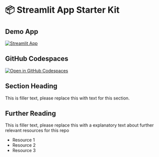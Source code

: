# 📦 Streamlit App Starter Kit 


## Demo App

[![Streamlit App](https://static.streamlit.io/badges/streamlit_badge_black_white.svg)](https://ml-fact-checker.streamlit.app/)

## GitHub Codespaces

[![Open in GitHub Codespaces](https://github.com/codespaces/badge.svg)](https://codespaces.new/streamlit/app-starter-kit?quickstart=1)

## Section Heading

This is filler text, please replace this with text for this section.

## Further Reading

This is filler text, please replace this with a explanatory text about further relevant resources for this repo
- Resource 1
- Resource 2
- Resource 3
